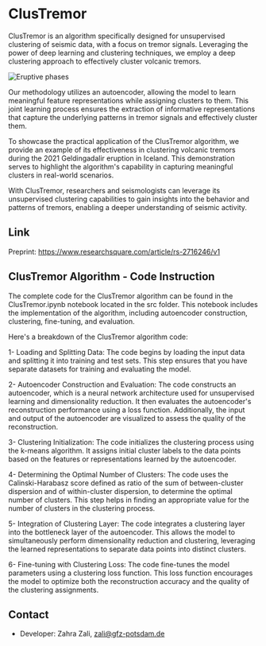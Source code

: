 # ClusTremor
ClusTremor is an algorithm specifically designed for unsupervised clustering of seismic data, with a focus on tremor signals. Leveraging the power of deep learning and clustering techniques, we employ a deep clustering approach to effectively cluster volcanic tremors.

![Eruptive phases](https://github.com/ZahraZali/ClusTremor/assets/50201021/1fc405fd-3c73-431a-a816-0eb94c68d4c0)

Our methodology utilizes an autoencoder, allowing the model to learn meaningful feature representations while assigning clusters to them. This joint learning process ensures the extraction of informative representations that capture the underlying patterns in tremor signals and effectively cluster them.

To showcase the practical application of the ClusTremor algorithm, we provide an example of its effectiveness in clustering volcanic tremors during the 2021 Geldingadalir eruption in Iceland. This demonstration serves to highlight the algorithm's capability in capturing meaningful clusters in real-world scenarios.

With ClusTremor, researchers and seismologists can leverage its unsupervised clustering capabilities to gain insights into the behavior and patterns of tremors, enabling a deeper understanding of seismic activity.

## Link
Preprint: https://www.researchsquare.com/article/rs-2716246/v1

## ClusTremor Algorithm - Code Instruction

The complete code for the ClusTremor algorithm can be found in the ClusTremor.ipynb notebook located in the src folder. This notebook includes the implementation of the algorithm, including autoencoder construction, clustering, fine-tuning, and evaluation.

Here's a breakdown of the ClusTremor algorithm code:

1- Loading and Splitting Data:  The code begins by loading the input data and splitting it into training and test sets. This step ensures that you have separate datasets for training and evaluating the model.

2- Autoencoder Construction and Evaluation: The code constructs an autoencoder, which is a neural network architecture used for unsupervised learning and dimensionality reduction. It then evaluates the autoencoder's reconstruction performance using a loss function. Additionally, the input and output of the autoencoder are visualized to assess the quality of the reconstruction.

3- Clustering Initialization: The code initializes the clustering process using the k-means algorithm. It assigns initial cluster labels to the data points based on the features or representations learned by the autoencoder.

4- Determining the Optimal Number of Clusters: The code uses the Calinski-Harabasz score defined as ratio of the sum of between-cluster dispersion and of within-cluster dispersion, to determine the optimal number of clusters. This step helps in finding an appropriate value for the number of clusters in the clustering process.

5- Integration of Clustering Layer: The code integrates a clustering layer into the bottleneck layer of the autoencoder. This allows the model to simultaneously perform dimensionality reduction and clustering, leveraging the learned representations to separate data points into distinct clusters.

6- Fine-tuning with Clustering Loss: The code fine-tunes the model parameters using a clustering loss function. This loss function encourages the model to optimize both the reconstruction accuracy and the quality of the clustering assignments.


## Contact

* Developer: Zahra Zali, zali@gfz-potsdam.de
